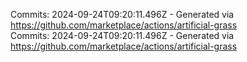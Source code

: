 Commits: 2024-09-24T09:20:11.496Z - Generated via https://github.com/marketplace/actions/artificial-grass
<br>
Commits: 2024-09-24T09:20:11.496Z - Generated via https://github.com/marketplace/actions/artificial-grass
<br>

